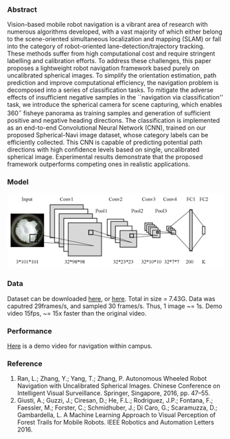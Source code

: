 ### Abstract
Vision-based mobile robot navigation is a vibrant area of research with numerous algorithms developed, with a vast majority of which either belong to the scene-oriented simultaneous localization and mapping (SLAM) or fall into the category of robot-oriented lane-detection/trajectory tracking. These methods suffer from high computational cost and require stringent labelling and calibration efforts. To address these challenges, this paper proposes a lightweight robot navigation framework based purely on uncalibrated spherical images. To simplify the orientation estimation, path prediction and improve computational efficiency, the navigation problem is decomposed into a series of classification tasks. To mitigate the adverse effects of insufficient negative samples in the ``navigation via classification'' task, we introduce the spherical camera for scene capturing, which enables $360^\circ$ fisheye panorama as training samples and generation of sufficient positive and negative heading directions. The classification is implemented as an end-to-end Convolutional Neural Network (CNN), trained on our proposed Spherical-Navi image dataset, whose category labels can be efficiently collected. This CNN is capable of predicting potential path directions with high confidence levels based on single, uncalibrated spherical image. Experimental results demonstrate that the proposed framework outperforms competing ones in realistic applications.

### Model
![Image](network.png)

### Data
Dataset can be downloaded [here](http://pan.baidu.com/s/1jILuDng), or [here](http://dwz.cn/61ckOmhttp://dwz.cn/61ckOm). Total in size = 7.43G. 
Data was caputred 29frames/s, and sampled 30 frames/s. Thus, 1 image ~= 1s. 
Demo video 15fps, ~= 15x faster than the original video.

### Performance
[Here](https://www.youtube.com/watch?v=Z6GgbcZRwsM) is a demo video for navigation within campus.

### Reference
1. Ran, L.; Zhang, Y.; Yang, T.; Zhang, P. Autonomous Wheeled Robot Navigation with Uncalibrated Spherical Images. Chinese Conference on Intelligent Visual Surveillance. Springer, Singapore, 2016, pp. 47–55.
2. Giusti, A.; Guzzi, J.; Ciresan, D.; He, F.L.; Rodriguez, J.P.; Fontana, F.; Faessler, M.; Forster, C.; Schmidhuber, J.; Di Caro, G.; Scaramuzza, D.; Gambardella, L. A Machine Learning Approach to Visual Perception of Forest Trails for Mobile Robots. IEEE Robotics and Automation Letters 2016. 